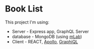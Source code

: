 # Book List 

This project I'm using: 
 * Server - Express app, GraphQL Server
 * database - MongoDB (using [mLab](https://mlab.com/))
 * Client - REACT, [Apollo](https://www.apollographql.com/docs/apollo-server/v1/), [GraphiQL](https://github.com/graphql/graphiql)

